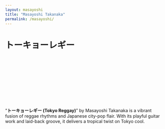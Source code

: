 ```yaml
---
layout: masayoshi
title: "Masayoshi Takanaka"
permalink: /masayoshi/
---
```


# トーキョーレギー

<script src="https://fast.wistia.com/player.js" async></script><script src="https://fast.wistia.com/embed/f0vlj55jyc.js" async type="module"></script><style>wistia-player[media-id='f0vlj55jyc']:not(:defined) { background: center / contain no-repeat url('https://fast.wistia.com/embed/medias/f0vlj55jyc/swatch'); display: block; filter: blur(5px); }</style> <wistia-player media-id="f0vlj55jyc" aspect="1.0" style="width: 150px;height: 150px;"></wistia-player>

“**トーキョーレギー (Tokyo Reggay)**” by Masayoshi Takanaka is a vibrant fusion of reggae rhythms and Japanese city-pop flair. With its playful guitar work and laid-back groove, it delivers a tropical twist on Tokyo cool.